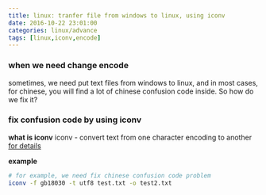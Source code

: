 ```yaml
---
title: linux: tranfer file from windows to linux, using iconv
date: 2016-10-22 23:01:00
categories: linux/advance
tags: [linux,iconv,encode]
---
```


### when we need change encode
sometimes, we need put text files from windows to linux, and in most cases, for chinese,
you will find a lot of chinese confusion code inside. So how do we fix it?

### fix confusion code by using iconv
**what is iconv**
iconv - convert text from one character encoding to another
[for details](https://linux.die.net/man/1/iconv)

**example**
``` bash
# for example, we need fix chinese confusion code problem
iconv -f gb18030 -t utf8 test.txt -o test2.txt
```
